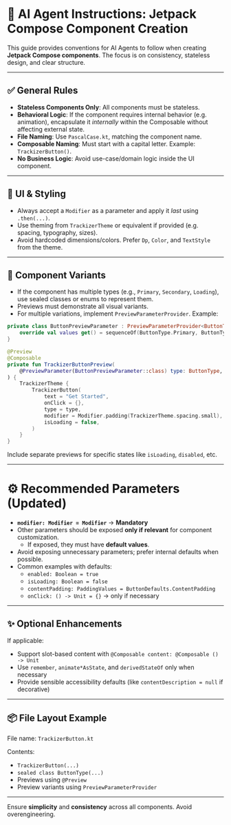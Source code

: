 # 🧠 AI Agent Instructions: Jetpack Compose Component Creation

This guide provides conventions for AI Agents to follow when creating **Jetpack Compose components**. The focus is on consistency, stateless design, and clear structure.

---

## ✅ General Rules

* **Stateless Components Only**: All components must be stateless.
* **Behavioral Logic**: If the component requires internal behavior (e.g. animation), encapsulate it *internally* within the Composable without affecting external state.
* **File Naming**: Use `PascalCase.kt`, matching the component name.
* **Composable Naming**: Must start with a capital letter. Example: `TrackizerButton()`.
* **No Business Logic**: Avoid use-case/domain logic inside the UI component.

---

## 🎨 UI & Styling

* Always accept a `Modifier` as a parameter and apply it *last* using `.then(...)`.
* Use theming from `TrackizerTheme` or equivalent if provided (e.g. spacing, typography, sizes).
* Avoid hardcoded dimensions/colors. Prefer `Dp`, `Color`, and `TextStyle` from the theme.

---

## 🔁 Component Variants

* If the component has multiple types (e.g., `Primary`, `Secondary`, `Loading`), use sealed classes or enums to represent them.
* Previews must demonstrate all visual variants.
* For multiple variations, implement `PreviewParameterProvider`. Example:

```kotlin
private class ButtonPreviewParameter : PreviewParameterProvider<ButtonType> {
    override val values get() = sequenceOf(ButtonType.Primary, ButtonType.Secondary)
}

@Preview
@Composable
private fun TrackizerButtonPreview(
    @PreviewParameter(ButtonPreviewParameter::class) type: ButtonType,
) {
    TrackizerTheme {
        TrackizerButton(
            text = "Get Started",
            onClick = {},
            type = type,
            modifier = Modifier.padding(TrackizerTheme.spacing.small),
            isLoading = false,
        )
    }
}
```

Include separate previews for specific states like `isLoading`, `disabled`, etc.

---

# ⚙️ Recommended Parameters (Updated)

- **`modifier: Modifier = Modifier`** → **Mandatory**
- Other parameters should be exposed **only if relevant** for component customization.
    - If exposed, they must have **default values**.
- Avoid exposing unnecessary parameters; prefer internal defaults when possible.
- Common examples with defaults:
    - `enabled: Boolean = true`
    - `isLoading: Boolean = false`
    - `contentPadding: PaddingValues = ButtonDefaults.ContentPadding`
    - `onClick: () -> Unit = {}` → only if necessary

---

## ✨ Optional Enhancements

If applicable:

* Support slot-based content with `@Composable content: @Composable () -> Unit`
* Use `remember`, `animate*AsState`, and `derivedStateOf` only when necessary
* Provide sensible accessibility defaults (like `contentDescription = null` if decorative)

---

## 📦 File Layout Example

File name: `TrackizerButton.kt`

Contents:

* `TrackizerButton(...)`
* `sealed class ButtonType(...)`
* Previews using `@Preview`
* Preview variants using `PreviewParameterProvider`

---

Ensure **simplicity** and **consistency** across all components. Avoid overengineering.
